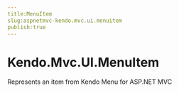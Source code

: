 ```yaml
---
title:MenuItem
slug:aspnetmvc-kendo.mvc.ui.menuitem
publish:true
---
```


# Kendo.Mvc.UI.MenuItem

Represents an item from Kendo Menu for ASP.NET MVC 

